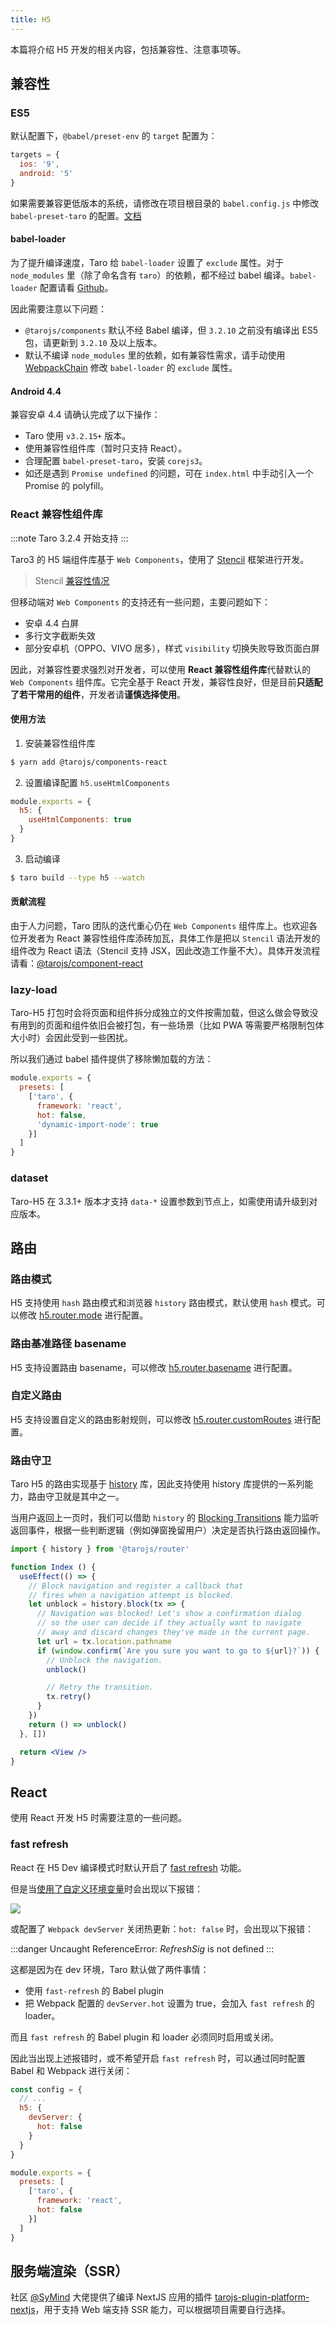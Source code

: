 ```yaml
---
title: H5
---
```


本篇将介绍 H5 开发的相关内容，包括兼容性、注意事项等。

## 兼容性

### ES5

默认配置下，`@babel/preset-env` 的 `target` 配置为：

```js
targets = {
  ios: '9',
  android: '5'
}
```

如果需要兼容更低版本的系统，请修改在项目根目录的 `babel.config.js` 中修改 `babel-preset-taro` 的配置。[文档](/docs/babel-config)

#### babel-loader

为了提升编译速度，Taro 给 `babel-loader` 设置了 `exclude` 属性。对于 `node_modules` 里（除了命名含有 `taro`）的依赖，都不经过 babel 编译。`babel-loader` 配置请看 [Github](https://github.com/NervJS/taro/blob/4aa08d541b1c5221bf420fc0f4a305960e22aa0a/packages/taro-webpack-runner/src/util/chain.ts#L502-L510)。

因此需要注意以下问题：

* `@tarojs/components` 默认不经 Babel 编译，但 `3.2.10` 之前没有编译出 ES5 包，请更新到 `3.2.10` 及以上版本。
* 默认不编译 `node_modules` 里的依赖，如有兼容性需求，请手动使用 [WebpackChain](config-detail#h5webpackchain) 修改 `babel-loader` 的 `exclude` 属性。

#### Android 4.4

兼容安卓 4.4 请确认完成了以下操作：

* Taro 使用 `v3.2.15+` 版本。
* 使用兼容性组件库（暂时只支持 React）。
* 合理配置 `babel-preset-taro`，安装 `corejs3`。
* 如还是遇到 `Promise undefined` 的问题，可在 `index.html` 中手动引入一个 Promise 的 polyfill。

### React 兼容性组件库

:::note
Taro 3.2.4 开始支持
:::

Taro3 的 H5 端组件库基于 `Web Components`，使用了 [Stencil](https://stenciljs.com/) 框架进行开发。

> Stencil [兼容性情况](https://stenciljs.com/docs/browser-support)

但移动端对 `Web Components` 的支持还有一些问题，主要问题如下：

* 安卓 4.4 白屏
* 多行文字截断失效
* 部分安卓机（OPPO、VIVO 居多），样式 `visibility` 切换失败导致页面白屏

因此，对兼容性要求强烈对开发者，可以使用 **React 兼容性组件库**代替默认的 `Web Components` 组件库。它完全基于 React 开发，兼容性良好，但是目前**只适配了若干常用的组件**，开发者请**谨慎选择使用**。

#### 使用方法

1. 安装兼容性组件库

```bash
$ yarn add @tarojs/components-react
```

2. 设置编译配置 `h5.useHtmlComponents`

```js title="config/index.js"
module.exports = {
  h5: {
    useHtmlComponents: true
  }
}
```

3. 启动编译

```bash
$ taro build --type h5 --watch
```

#### 贡献流程

由于人力问题，Taro 团队的迭代重心仍在 `Web Components` 组件库上。也欢迎各位开发者为 React 兼容性组件库添砖加瓦，具体工作是把以 `Stencil` 语法开发的组件改为 React 语法（Stencil 支持 JSX，因此改造工作量不大）。具体开发流程请看：[@tarojs/component-react](https://github.com/NervJS/taro/blob/next/packages/taro-components-react/README.md#%E6%94%B9%E9%80%A0%E6%96%B9%E6%B3%95)

### lazy-load

Taro-H5 打包时会将页面和组件拆分成独立的文件按需加载，但这么做会导致没有用到的页面和组件依旧会被打包，有一些场景（比如 PWA 等需要严格限制包体大小时）会因此受到一些困扰。

所以我们通过 babel 插件提供了移除懒加载的方法：

```js title="babel.config.js" {6}
module.exports = {
  presets: [
    ['taro', {
      framework: 'react',
      hot: false,
      'dynamic-import-node': true
    }]
  ]
}
```

### dataset

Taro-H5 在 3.3.1+ 版本才支持 `data-*` 设置参数到节点上，如需使用请升级到对应版本。

## 路由

### 路由模式

H5 支持使用 `hash` 路由模式和浏览器 `history` 路由模式，默认使用 `hash` 模式。可以修改 [h5.router.mode](config-detail#h5routermode) 进行配置。

### 路由基准路径 basename

H5 支持设置路由 basename，可以修改 [h5.router.basename](config-detail#h5routerbasename) 进行配置。

### 自定义路由

H5 支持设置自定义的路由影射规则，可以修改 [h5.router.customRoutes](config-detail#h5routercustomroutes) 进行配置。

### 路由守卫

Taro H5 的路由实现基于 [history](https://github.com/remix-run/history) 库，因此支持使用 history 库提供的一系列能力，路由守卫就是其中之一。

当用户返回上一页时，我们可以借助 `history` 的 [Blocking Transitions](https://github.com/remix-run/history/blob/main/docs/blocking-transitions.md) 能力监听返回事件，根据一些判断逻辑（例如弹窗挽留用户）决定是否执行路由返回操作。

```jsx title="history 文档上的例子（例子中的 window.confirm 可以替换为自定义弹窗）"
import { history } from '@tarojs/router'

function Index () {
  useEffect(() => {
    // Block navigation and register a callback that
    // fires when a navigation attempt is blocked.
    let unblock = history.block(tx => {
      // Navigation was blocked! Let's show a confirmation dialog
      // so the user can decide if they actually want to navigate
      // away and discard changes they've made in the current page.
      let url = tx.location.pathname
      if (window.confirm(`Are you sure you want to go to ${url}?`)) {
        // Unblock the navigation.
        unblock()

        // Retry the transition.
        tx.retry()
      }
    })
    return () => unblock()
  }, [])

  return <View />
}
```

## React

使用 React 开发 H5 时需要注意的一些问题。

### fast refresh

React 在 H5 Dev 编译模式时默认开启了 [fast refresh](https://github.com/facebook/react/issues/16604#issuecomment-528663101) 功能。

但是当[使用了自定义环境变量](https://github.com/NervJS/taro/issues/9576)时会出现以下报错：

![](https://storage.360buyimg.com/cjj-pub-images/fast-refresh-error.png)

或配置了 `Webpack devServer` 关闭热更新：`hot: false` 时，会出现以下报错：

:::danger
Uncaught ReferenceError: $RefreshSig$ is not defined
:::

这都是因为在 dev 环境，Taro 默认做了两件事情：

- 使用 `fast-refresh` 的 Babel plugin
- 把 Webpack 配置的 `devServer.hot` 设置为 true，会加入 `fast refresh` 的 loader。

而且 `fast refresh` 的 Babel plugin 和 loader 必须同时启用或关闭。

因此当出现上述报错时，或不希望开启 `fast refresh` 时，可以通过同时配置 Babel 和 Webpack 进行关闭：

```js title="config/index.js" {5}
const config = {
  // ...
  h5: {
    devServer: {
      hot: false
    }
  }
}
```

```js title="babel.config.js" {5}
module.exports = {
  presets: [
    ['taro', {
      framework: 'react',
      hot: false
    }]
  ]
}
```

## 服务端渲染（SSR）

社区 [@SyMind](https://github.com/SyMind) 大佬提供了编译 NextJS 应用的插件 [tarojs-plugin-platform-nextjs](https://github.com/SyMind/tarojs-plugin-platform-nextjs)，用于支持 Web 端支持 SSR 能力，可以根据项目需要自行选择。
